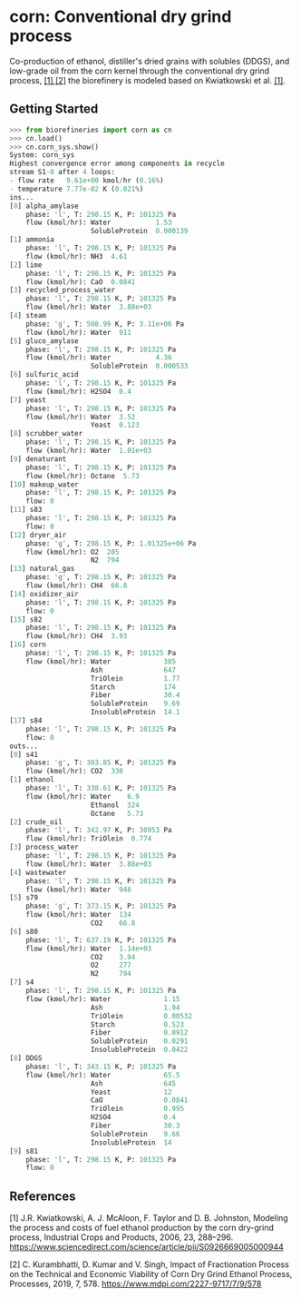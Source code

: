 # corn: Conventional dry grind process

Co-production of ethanol, distiller's dried grains with solubles (DDGS), and 
low-grade oil from the corn kernel through the conventional dry grind process,
[[1]](#1),[[2]](#2) the biorefinery is modeled based on Kwiatkowski et al. [[1]](#1).

Getting Started
---------------
```python
>>> from biorefineries import corn as cn
>>> cn.load()
>>> cn.corn_sys.show()
System: corn_sys
Highest convergence error among components in recycle
stream S1-0 after 4 loops:
- flow rate   9.61e+00 kmol/hr (0.16%)
- temperature 7.77e-02 K (0.021%)
ins...
[0] alpha_amylase
    phase: 'l', T: 298.15 K, P: 101325 Pa
    flow (kmol/hr): Water           1.53
                    SolubleProtein  0.000139
[1] ammonia
    phase: 'l', T: 298.15 K, P: 101325 Pa
    flow (kmol/hr): NH3  4.61
[2] lime
    phase: 'l', T: 298.15 K, P: 101325 Pa
    flow (kmol/hr): CaO  0.0841
[3] recycled_process_water
    phase: 'l', T: 298.15 K, P: 101325 Pa
    flow (kmol/hr): Water  3.88e+03
[4] steam
    phase: 'g', T: 508.99 K, P: 3.11e+06 Pa
    flow (kmol/hr): Water  911
[5] gluco_amylase
    phase: 'l', T: 298.15 K, P: 101325 Pa
    flow (kmol/hr): Water           4.36
                    SolubleProtein  0.000533
[6] sulfuric_acid
    phase: 'l', T: 298.15 K, P: 101325 Pa
    flow (kmol/hr): H2SO4  0.4
[7] yeast
    phase: 'l', T: 298.15 K, P: 101325 Pa
    flow (kmol/hr): Water  3.52
                    Yeast  0.123
[8] scrubber_water
    phase: 'l', T: 298.15 K, P: 101325 Pa
    flow (kmol/hr): Water  1.01e+03
[9] denaturant
    phase: 'l', T: 298.15 K, P: 101325 Pa
    flow (kmol/hr): Octane  5.73
[10] makeup_water
    phase: 'l', T: 298.15 K, P: 101325 Pa
    flow: 0
[11] s83
    phase: 'l', T: 298.15 K, P: 101325 Pa
    flow: 0
[12] dryer_air
    phase: 'g', T: 298.15 K, P: 1.01325e+06 Pa
    flow (kmol/hr): O2  285
                    N2  794
[13] natural_gas
    phase: 'g', T: 298.15 K, P: 101325 Pa
    flow (kmol/hr): CH4  66.8
[14] oxidizer_air
    phase: 'l', T: 298.15 K, P: 101325 Pa
    flow: 0
[15] s82
    phase: 'l', T: 298.15 K, P: 101325 Pa
    flow (kmol/hr): CH4  3.93
[16] corn
    phase: 'l', T: 298.15 K, P: 101325 Pa
    flow (kmol/hr): Water             385
                    Ash               647
                    TriOlein          1.77
                    Starch            174
                    Fiber             30.4
                    SolubleProtein    9.69
                    InsolubleProtein  14.1
[17] s84
    phase: 'l', T: 298.15 K, P: 101325 Pa
    flow: 0
outs...
[0] s41
    phase: 'g', T: 303.85 K, P: 101325 Pa
    flow (kmol/hr): CO2  330
[1] ethanol
    phase: 'l', T: 338.61 K, P: 101325 Pa
    flow (kmol/hr): Water    6.9
                    Ethanol  324
                    Octane   5.73
[2] crude_oil
    phase: 'l', T: 342.97 K, P: 30953 Pa
    flow (kmol/hr): TriOlein  0.774
[3] process_water
    phase: 'l', T: 298.15 K, P: 101325 Pa
    flow (kmol/hr): Water  3.88e+03
[4] wastewater
    phase: 'l', T: 298.15 K, P: 101325 Pa
    flow (kmol/hr): Water  946
[5] s79
    phase: 'g', T: 373.15 K, P: 101325 Pa
    flow (kmol/hr): Water  134
                    CO2    66.8
[6] s80
    phase: 'l', T: 637.19 K, P: 101325 Pa
    flow (kmol/hr): Water  1.14e+03
                    CO2    3.94
                    O2     277
                    N2     794
[7] s4
    phase: 'l', T: 298.15 K, P: 101325 Pa
    flow (kmol/hr): Water             1.15
                    Ash               1.94
                    TriOlein          0.00532
                    Starch            0.523
                    Fiber             0.0912
                    SolubleProtein    0.0291
                    InsolubleProtein  0.0422
[8] DDGS
    phase: 'l', T: 343.15 K, P: 101325 Pa
    flow (kmol/hr): Water             65.5
                    Ash               645
                    Yeast             12
                    CaO               0.0841
                    TriOlein          0.995
                    H2SO4             0.4
                    Fiber             30.3
                    SolubleProtein    9.66
                    InsolubleProtein  14
[9] s81
    phase: 'l', T: 298.15 K, P: 101325 Pa
    flow: 0
```

References
----------
<a id="1">[1]</a> 
    J.R. Kwiatkowski, A. J. McAloon, F. Taylor and D. B. Johnston,
    Modeling the process and costs of fuel ethanol production by the corn 
    dry-grind process, Industrial Crops and Products, 2006, 23, 288–296. 
    https://www.sciencedirect.com/science/article/pii/S0926669005000944

<a id="2">[2]</a> 
    C. Kurambhatti, D. Kumar and V. Singh, Impact of Fractionation Process 
    on the Technical and Economic Viability of Corn Dry Grind Ethanol Process,
    Processes, 2019, 7, 578. https://www.mdpi.com/2227-9717/7/9/578